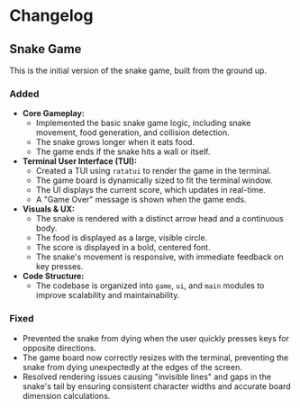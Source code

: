 # Changelog

## Snake Game

This is the initial version of the snake game, built from the ground up.

### Added

*   **Core Gameplay:**
    *   Implemented the basic snake game logic, including snake movement, food generation, and collision detection.
    *   The snake grows longer when it eats food.
    *   The game ends if the snake hits a wall or itself.
*   **Terminal User Interface (TUI):**
    *   Created a TUI using `ratatui` to render the game in the terminal.
    *   The game board is dynamically sized to fit the terminal window.
    *   The UI displays the current score, which updates in real-time.
    *   A "Game Over" message is shown when the game ends.
*   **Visuals & UX:**
    *   The snake is rendered with a distinct arrow head and a continuous body.
    *   The food is displayed as a large, visible circle.
    *   The score is displayed in a bold, centered font.
    *   The snake's movement is responsive, with immediate feedback on key presses.
*   **Code Structure:**
    *   The codebase is organized into `game`, `ui`, and `main` modules to improve scalability and maintainability.

### Fixed

*   Prevented the snake from dying when the user quickly presses keys for opposite directions.
*   The game board now correctly resizes with the terminal, preventing the snake from dying unexpectedly at the edges of the screen.
*   Resolved rendering issues causing "invisible lines" and gaps in the snake's tail by ensuring consistent character widths and accurate board dimension calculations.
